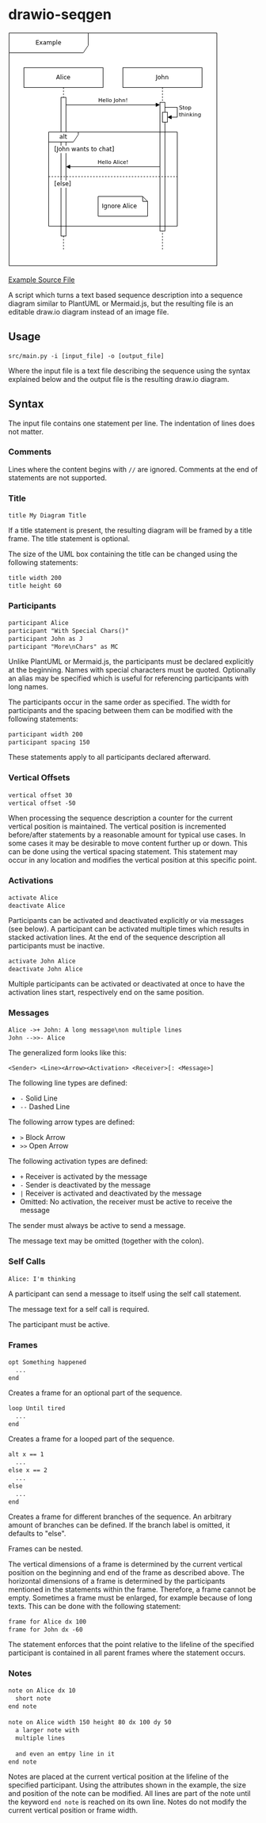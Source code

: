 # drawio-seqgen

![Example Diagram](doc/example.png)

[Example Source File](doc/example.seq)

A script which turns a text based sequence description into a sequence diagram similar to PlantUML or Mermaid.js,
but the resulting file is an editable draw.io diagram instead of an image file.

## Usage

```
src/main.py -i [input_file] -o [output_file]
```

Where the input file is a text file describing the sequence using the syntax explained below and the output file
is the resulting draw.io diagram.

## Syntax

The input file contains one statement per line.
The indentation of lines does not matter.

### Comments

Lines where the content begins with `//` are ignored.
Comments at the end of statements are not supported.

### Title

```
title My Diagram Title
```

If a title statement is present, the resulting diagram will be framed by a title frame.
The title statement is optional.

The size of the UML box containing the title can be changed using the following statements:

```
title width 200
title height 60
```

### Participants

```
participant Alice
participant "With Special Chars()"
participant John as J
participant "More\nChars" as MC
```

Unlike PlantUML or Mermaid.js, the participants must be declared explicitly at the beginning.
Names with special characters must be quoted.
Optionally an alias may be specified which is useful for referencing participants with long names.

The participants occur in the same order as specified.
The width for participants and the spacing between them can be modified with the following statements:

```
participant width 200
participant spacing 150
```

These statements apply to all participants declared afterward.

### Vertical Offsets

```
vertical offset 30
vertical offset -50
```

When processing the sequence description a counter for the current vertical position is maintained.
The vertical position is incremented before/after statements by a reasonable amount for typical use cases.
In some cases it may be desirable to move content further up or down.
This can be done using the vertical spacing statement.
This statement may occur in any location and modifies the vertical position at this specific point.

### Activations

```
activate Alice
deactivate Alice
```

Participants can be activated and deactivated explicitly or via messages (see below).
A participant can be activated multiple times which results in stacked activation lines.
At the end of the sequence description all participants must be inactive.

```
activate John Alice
deactivate John Alice
```

Multiple participants can be activated or deactivated at once to have the activation
lines start, respectively end on the same position.

### Messages

```
Alice ->+ John: A long message\non multiple lines
John -->>- Alice
```

The generalized form looks like this:

```
<Sender> <Line><Arrow><Activation> <Receiver>[: <Message>]
```

The following line types are defined:

* `-` Solid Line
* `--` Dashed Line

The following arrow types are defined:

* `>` Block Arrow
* `>>` Open Arrow

The following activation types are defined:

* `+` Receiver is activated by the message
* `-` Sender is deactivated by the message
* `|` Receiver is activated and deactivated by the message
* Omitted: No activation, the receiver must be active to receive the message

The sender must always be active to send a message.

The message text may be omitted (together with the colon).

### Self Calls

```
Alice: I'm thinking
```

A participant can send a message to itself using the self call statement.

The message text for a self call is required.

The participant must be active.

### Frames

```
opt Something happened
  ...
end
```

Creates a frame for an optional part of the sequence.

```
loop Until tired
  ...
end
```

Creates a frame for a looped part of the sequence.

```
alt x == 1
  ...
else x == 2
  ...
else
  ...
end
```

Creates a frame for different branches of the sequence.
An arbitrary amount of branches can be defined.
If the branch label is omitted, it defaults to "else".

Frames can be nested.

The vertical dimensions of a frame is determined by the current vertical position on the beginning and end of the
frame as described above.
The horizontal dimensions of a frame is determined by the participants mentioned in the statements within
the frame. Therefore, a frame cannot be empty. Sometimes a frame must be enlarged, for example because of long texts.
This can be done with the following statement:

```
frame for Alice dx 100
frame for John dx -60
```

The statement enforces that the point relative to the lifeline of the specified participant is contained
in all parent frames where the statement occurs.

### Notes

```
note on Alice dx 10
  short note
end note

note on Alice width 150 height 80 dx 100 dy 50
  a larger note with
  multiple lines

  and even an emtpy line in it
end note
```

Notes are placed at the current vertical position at the lifeline of the specified participant.
Using the attributes shown in the example, the size and position of the note can be modified.
All lines are part of the note until the keyword `end note` is reached on its own line.
Notes do not modify the current vertical position or frame width.
